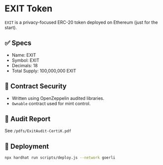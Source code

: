 # EXIT Token

`EXIT` is a privacy-focused ERC-20 token deployed on Ethereum (just for the start).

## ✅ Specs

- Name: EXIT
- Symbol: EXIT
- Decimals: 18
- Total Supply: 100,000,000 EXIT

## 🔐 Contract Security

- Written using OpenZeppelin audited libraries.
- `Ownable` contract used for mint control.

## 📄 Audit Report

See `/pdfs/ExitAudit-CertiK.pdf`

## 📜 Deployment

```bash
npx hardhat run scripts/deploy.js --network goerli
